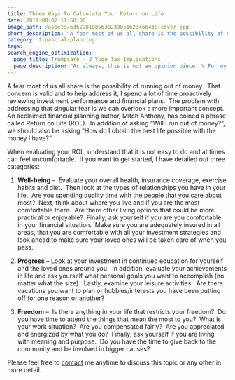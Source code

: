 ```yaml
---
title: Three Ways To Calculate Your Return on Life
date: 2017-08-02 11:50:00
image_path: /assets/6362981085638239051623466438-cover.jpg
short_description: "A fear most of us all share is the possibility of running out of money.\_ That concern is valid and to help address it, I spend a lot of time proactively reviewing investment performance and financial plans.\_ The problem with addressing that singular fear is we can overlook a more important concept."
category: financial-planning
tags:
search_engine_optimization:
  page_title: Trumpcare - 2 Yuge Tax Implications
  page_description: "As always, this is not an opinion piece. \_For my full stance on the Better Care Act (BCRA) you'll have to wait for my exclusive Rachel Maddow interview airing soon. \_For now, we can look at the tax implications if the current BCRA is passed through the senate."
---
```



A fear most of us all share is the possibility of running out of money.  That concern is valid and to help address it, I spend a lot of time proactively reviewing investment performance and financial plans.  The problem with addressing that singular fear is we can overlook a more important concept.  An acclaimed financial planning author, Mitch Anthony, has coined a phrase called Return on Life (ROL).  In addition of asking “Will I run out of money?”, we should also be asking “How do I obtain the best life possible with the money I have?”

When evaluating your ROL, understand that it is not easy to do and at times can feel uncomfortable.  If you want to get started, I have detailed out three categories:

1. **Well-being** -  Evaluate your overall health, insurance coverage, exercise habits and diet.  Then look at the types of relationships you have in your life.  Are you spending quality time with the people that you care about most?  Next, think about where you live and if you are the most comfortable there.  Are there other living options that could be more practical or enjoyable?  Finally, ask yourself if you are you comfortable in your financial situation.  Make sure you are adequately insured in all areas, that you are comfortable with all your investment strategies and look ahead to make sure your loved ones will be taken care of when you pass.

2. **Progress** – Look at your investment in continued education for yourself and the loved ones around you.  In addition, evaluate your achievements in life and ask yourself what personal goals you want to accomplish (no matter what the size).  Lastly, examine your leisure activities.  Are there vacations you want to plan or hobbies/interests you have been putting off for one reason or another?

3. **Freedom** –  Is there anything in your life that restricts your freedom?  Do you have time to attend the things that mean the most to you?  What is your work situation?  Are you compensated fairly?  Are you appreciated and energized by what you do?  Finally, ask yourself if you are living with meaning and purpose.  Do you have the time to give back to the community and be involved in bigger causes?

Please feel free to [contact](http://www.intelligentinvestingllc.com/contact/) me anytime to discuss this topic or any other in more detail.